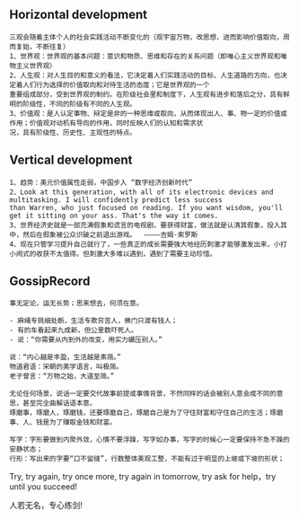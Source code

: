 ## Horizontal development
    三观会随着主体个人的社会实践活动不断变化的（观宇宙万物，改思想，进而影响价值取向，周而复始，不断往复）
    1、世界观：世界观的基本问题：意识和物质、思维和存在的关系问题（即唯心主义世界观和唯物主义世界观）   
    2、人生观：对人生目的和意义的看法，它决定着人们实践活动的目标、人生道路的方向，也决定着人们行为选择的价值取向和对待生活的态度；它是世界观的一个
    重要组成部分，受到世界观的制约。在阶级社会里和制度下，人生观有进步和落后之分，具有鲜明的阶级性，不同的阶级有不同的人生观。
    3、价值观：是人认定事物、辩定是非的一种思维或取向，从而体现出人、事、物一定的价值或作用；价值观对动机有导向的作用，同时反映人们的认知和需求状
    况，具有阶级性、历史性、主观性的特点。


## Vertical development
    1、趋势：美元价值属性走弱，中国步入 “数字经济创新时代”
    2、Look at this generation, with all of its electronic devices and multitasking. I will confidently predict less success 
    than Warren, who just focused on reading. If you want wisdom, you'll get it sitting on your ass. That's the way it comes.
    3、世界经济史就是一部充满假象和谎言的电视剧，要获得财富，做法就是认清其假象，投入其中，然后在假象被公众识破之前退出游戏。  ————吉姆·索罗斯 
    4、现在只管学习提升自己就行了，一些真正的成长需要强大地经历刺激才能够激发出来，小打小闹式的收获不太值得。但刺激大多难以遇到，遇到了需要主动珍惜。

## GossipRecord
	事无定论，运无长势；思来想去，何须在意。
	
	- 麻绳专挑细处断，生活专欺穷苦人，佛门只渡有钱人；
	- 有的车看起来九成新，但公里数吓死人。
	- 说：“你需要从内到外的改变，用实力碾压别人。”
	
    说：“内心越是丰盈，生活越是素简。”
	物道君语：宋朝的美学语言，叫极简。
	老子曾言：“万物之始，大道至简。”
	
	无论任何场景，说话一定要交代故事前提或事情背景，不然同样的话会被别人意会成不同的意思，甚至完全曲解话语本意。
	琢磨事，琢磨人，琢磨钱，还要琢磨自己，琢磨自己是为了守住财富和守住自己的生活；琢磨事、人、钱是为了赚取金钱和财富。
	
	写字：字形要做到内聚外敛，心情不要浮躁，写字如办事，写字的时候心一定要保持不急不躁的安静状态；
	行形：写出来的字要“口不留缝”，行数整体美观工整，不能有过于明显的上坡或下坡的形状；



Try, try again, try once more, try again in tomorrow, try ask for help，try until you succeed!

人若无名，专心练剑!